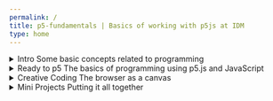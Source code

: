 ```yaml
---
permalink: /
title: p5-fundamentals | Basics of working with p5js at IDM
type: home
---
```


<details class="home-details" markdown="1">
  <summary class="home-summary">Intro
    <span class="home-summary-subtitle">Some basic concepts related to programming</span>
  </summary>

  - [Programming Computers](programming)
  - [The Browser and JavaScript](javascript)
  - [Setting up a Development Environment](ide)
  - [Git and GitHub](git)
</details>

<details class="home-details" markdown="1">
  <summary class="home-summary">Ready to p5
    <span class="home-summary-subtitle">The basics of programming using p5.js and JavaScript</span>
  </summary>

  - [Setting Up p5js](p5-setup)
  - [Drawing on Screen](drawing)
  - [Variables and Loops](variables)
  - [Conditionals](conditionals)
  - [Functions](functions)
  - [Arrays](arrays)
  - [JavaScript Objects](objects)
  - [Classes](classes)
</details>

<details class="home-details" markdown="1">
  <summary class="home-summary">Creative Coding
    <span class="home-summary-subtitle">The browser as a canvas</span>
  </summary>

  - [Translations and Transformations](transforms)
  - [Interaction](interaction)
  - [Animation](animation)
  - [Images](images)
  - [Video](video)
  - [Computer Vision](cv)
  - [Cycles](cycles)
  - [Vectors](vectors)
  - [Randomness](random)
  - [Sound](sound)
</details>

<details class="home-details" markdown="1">
  <summary class="home-summary">Mini Projects
    <span class="home-summary-subtitle">Putting it all together</span>
  </summary>

  - ~~[Project 0](#)~~
  - ~~[Project 1](#)~~
</details>
